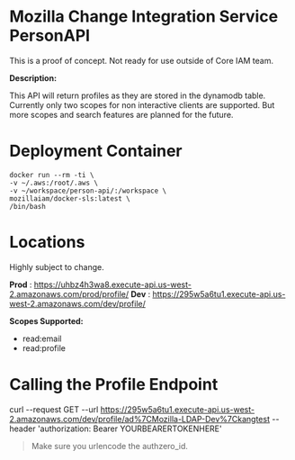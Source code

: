 # Mozilla Change Integration Service PersonAPI

This is a proof of concept.  Not ready for use outside of Core IAM team.

__Description:__

This API will return profiles as they are stored in the dynamodb table.  Currently only two scopes for non
interactive clients are supported.  But more scopes and search features are planned for the future.

# Deployment Container

```
docker run --rm -ti \
-v ~/.aws:/root/.aws \
-v ~/workspace/person-api/:/workspace \
mozillaiam/docker-sls:latest \
/bin/bash
```

# Locations
Highly subject to change.

__Prod__ : https://uhbz4h3wa8.execute-api.us-west-2.amazonaws.com/prod/profile/
__Dev__ : https://295w5a6tu1.execute-api.us-west-2.amazonaws.com/dev/profile/

__Scopes Supported:__
  - read:email
  - read:profile

# Calling the Profile Endpoint

 curl --request GET --url https://295w5a6tu1.execute-api.us-west-2.amazonaws.com/dev/profile/ad%7CMozilla-LDAP-Dev%7Ckangtest --header 'authorization: Bearer YOURBEARERTOKENHERE'

> Make sure you urlencode the authzero_id.
